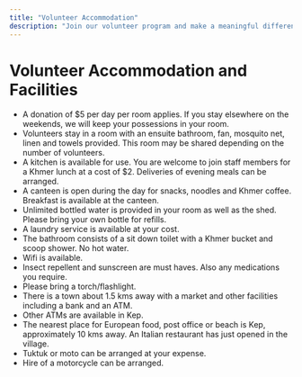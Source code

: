 ```yaml
---
title: "Volunteer Accommodation"
description: "Join our volunteer program and make a meaningful difference in the lives of Cambodian youth"
---
```


# Volunteer Accommodation and Facilities
- A donation of $5 per day per room applies.  If you stay elsewhere on the weekends, we will keep your possessions in      your room.
- Volunteers stay in a room with an ensuite bathroom, fan, mosquito net, linen and towels provided.  This room may be shared depending on the number of volunteers.
- A kitchen is available for use.  You are welcome to join staff members for a Khmer lunch at a cost of $2.  Deliveries of evening meals can be arranged.
- A canteen is open during the day for snacks, noodles and Khmer coffee.  Breakfast is available at the canteen.
- Unlimited bottled water is provided in your room as well as the shed.  Please bring your own bottle for refills.
- A laundry service is available at your cost.
- The bathroom consists of a sit down toilet with a Khmer bucket and scoop shower.  No hot water.
- Wifi is available.
- Insect repellent and sunscreen are must haves.  Also any medications you require.
- Please bring a torch/flashlight.
- There is a town about 1.5 kms away with a market and other facilities including a bank and an ATM.
- Other ATMs are available in Kep.
- The nearest place for European food, post office or beach is Kep, approximately 10 kms away.  An Italian restaurant has just opened in the village.
- Tuktuk or moto can be arranged at your expense.
- Hire of a motorcycle can be arranged.

